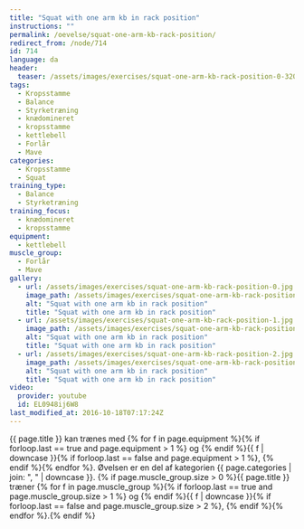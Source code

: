 ```yaml
---
title: "Squat with one arm kb in rack position"
instructions: ""
permalink: /oevelse/squat-one-arm-kb-rack-position/
redirect_from: /node/714
id: 714
language: da
header:
  teaser: /assets/images/exercises/squat-one-arm-kb-rack-position-0-320.jpg
tags:
  - Kropsstamme
  - Balance
  - Styrketræning
  - knædomineret
  - kropsstamme
  - kettlebell
  - Forlår
  - Mave
categories:
  - Kropsstamme
  - Squat
training_type:
  - Balance
  - Styrketræning
training_focus:
  - knædomineret
  - kropsstamme
equipment:
  - kettlebell
muscle_group:
  - Forlår
  - Mave
gallery:
  - url: /assets/images/exercises/squat-one-arm-kb-rack-position-0.jpg
    image_path: /assets/images/exercises/squat-one-arm-kb-rack-position-0-320.jpg
    alt: "Squat with one arm kb in rack position"
    title: "Squat with one arm kb in rack position"
  - url: /assets/images/exercises/squat-one-arm-kb-rack-position-1.jpg
    image_path: /assets/images/exercises/squat-one-arm-kb-rack-position-1-320.jpg
    alt: "Squat with one arm kb in rack position"
    title: "Squat with one arm kb in rack position"
  - url: /assets/images/exercises/squat-one-arm-kb-rack-position-2.jpg
    image_path: /assets/images/exercises/squat-one-arm-kb-rack-position-2-320.jpg
    alt: "Squat with one arm kb in rack position"
    title: "Squat with one arm kb in rack position"
video:
  provider: youtube
  id: EL0948ij6W8
last_modified_at: 2016-10-18T07:17:24Z
---
```

{{ page.title }} kan trænes med {% for f in page.equipment %}{% if forloop.last == true and page.equipment > 1 %} og {% endif %}{{ f | downcase  }}{% if forloop.last == false and page.equipment > 1 %}, {% endif %}{% endfor %}. Øvelsen er en del af kategorien {{ page.categories | join: ", " | downcase }}. {% if page.muscle_group.size > 0 %}{{ page.title }} træner {% for f in page.muscle_group %}{% if forloop.last == true and page.muscle_group.size > 1 %} og {% endif %}{{ f | downcase }}{% if forloop.last == false and page.muscle_group.size > 2 %}, {% endif %}{% endfor %}.{% endif %}

